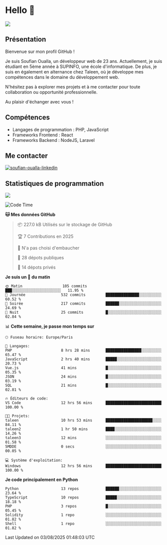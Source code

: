 # Hello 👋

![](https://komarev.com/ghpvc/?username=OSoufian&color=1a1b27)

## Présentation

Bienvenue sur mon profil GitHub !

Je suis Soufian Oualla, un développeur web de 23 ans. Actuellement, je suis étudiant en 5ème année à SUPINFO, une école d'informatique. De plus, je suis en également en alternance chez Taleen, où je développe mes compétences dans le domaine du développement web.

N'hésitez pas à explorer mes projets et à me contacter pour toute collaboration ou opportunité professionnelle.

Au plaisir d'échanger avec vous !

## Compétences

- Langages de programmation : PHP, JavaScript
- Frameworks Frontend : React
- Frameworks Backend : NodeJS, Laravel

## Me contacter

<p>
<a href="https://www.linkedin.com/in/soufian-oualla/" target="_blank"><img align="center" src="https://img.shields.io/badge/-LinkedIn-0077B5?style=for-the-badge&logo=Linkedin&logoColor=white" alt="soufian-oualla-linkedin"/></a>

## Statistiques de programmation

<a href="https://github-readme-stats.vercel.app/api/top-langs/?username=OSoufian&layout=compact">
  <img align="center" src="https://github-readme-stats.vercel.app/api/top-langs/?username=OSoufian&layout=compact"/>
</a>

<br />

<!--START_SECTION:waka-->
![Code Time](http://img.shields.io/badge/Code%20Time-519%20hrs%2031%20mins-blue)

**🐱 Mes données GitHub** 

> 📦 227.0 kB Utilisés sur le stockage de GitHub 
 > 
> 🏆 7 Contributions en 2025
 > 
> 🚫 N'a pas choisi d'embaucher
 > 
> 📜 28 dépots publiques 
 > 
> 🔑 14 dépots privés 
 > 
**Je suis un 🐤 du matin** 

```text
🌞 Matin                  105 commits         ███░░░░░░░░░░░░░░░░░░░░░░   11.95 % 
🌆 Journée                532 commits         ███████████████░░░░░░░░░░   60.52 % 
🌃 Soirée                 217 commits         ██████░░░░░░░░░░░░░░░░░░░   24.69 % 
🌙 Nuit                   25 commits          █░░░░░░░░░░░░░░░░░░░░░░░░   02.84 % 
```


📊 **Cette semaine, je passe mon temps sur** 

```text
🕑︎ Fuseau horaire: Europe/Paris

💬 Langages: 
PHP                      8 hrs 28 mins       ████████████████░░░░░░░░░   65.47 % 
JavaScript               2 hrs 40 mins       █████░░░░░░░░░░░░░░░░░░░░   20.73 % 
Vue.js                   41 mins             █░░░░░░░░░░░░░░░░░░░░░░░░   05.35 % 
JSON                     24 mins             █░░░░░░░░░░░░░░░░░░░░░░░░   03.19 % 
SQL                      21 mins             █░░░░░░░░░░░░░░░░░░░░░░░░   02.81 % 

🔥 Éditeurs de code: 
VS Code                  12 hrs 56 mins      █████████████████████████   100.00 % 

🐱‍💻 Projets: 
taleen                   10 hrs 53 mins      █████████████████████░░░░   84.11 % 
taleen2                  1 hr 50 mins        ████░░░░░░░░░░░░░░░░░░░░░   14.26 % 
taleen3                  12 mins             ░░░░░░░░░░░░░░░░░░░░░░░░░   01.58 % 
5MDDE                    0 secs              ░░░░░░░░░░░░░░░░░░░░░░░░░   00.05 % 

💻 Système d'exploitation: 
Windows                  12 hrs 56 mins      █████████████████████████   100.00 % 
```

**Je code principalement en Python** 

```text
Python                   13 repos            ██████░░░░░░░░░░░░░░░░░░░   23.64 % 
TypeScript               10 repos            █████░░░░░░░░░░░░░░░░░░░░   18.18 % 
PHP                      3 repos             █░░░░░░░░░░░░░░░░░░░░░░░░   05.45 % 
Solidity                 1 repo              ░░░░░░░░░░░░░░░░░░░░░░░░░   01.82 % 
Shell                    1 repo              ░░░░░░░░░░░░░░░░░░░░░░░░░   01.82 % 
```




 Last Updated on 03/08/2025 01:48:03 UTC
<!--END_SECTION:waka-->

